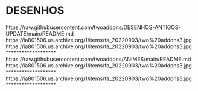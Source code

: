 # DESENHOS

<item>
<title>[I][COLOR indigo][/COLOR][B][COLOR white]DESENHOS ANTIGOS [/COLOR][/B][COLOR indigo]***[/COLOR][/I]</title>
<externallink>https://raw.githubusercontent.com/twoaddons/DESENHOS-ANTIGOS-UPDATE/main/README.md</externallink>
<thumbnail>https://ia801506.us.archive.org/1/items/fa_20220903/two%20addons3.jpg</thumbnail>
<fanart>https://ia801506.us.archive.org/1/items/fa_20220903/two%20addons3.jpg</fanart>
<info></info>
</item> 
*******************

<item>
<title>[I][COLOR indigo][/COLOR][B][COLOR white]ANIMES [/COLOR][/B][COLOR indigo]***[/COLOR][/I]</title>
<externallink>https://raw.githubusercontent.com/twoaddons/ANIMES/main/README.md</externallink>
<thumbnail>https://ia801506.us.archive.org/1/items/fa_20220903/two%20addons3.jpg</thumbnail>
<fanart></fanart>
<info></info>
</item> 
*******************

<item>
<title>[I][COLOR indigo][/COLOR][B][COLOR white]DESENHOS MISTOS [/COLOR][/B][COLOR indigo]***[/COLOR][/I]</title>
<externallink></externallink>
<thumbnail>https://ia801506.us.archive.org/1/items/fa_20220903/two%20addons3.jpg</thumbnail>
<fanart></fanart>
<info></info>
</item> 
*******************

